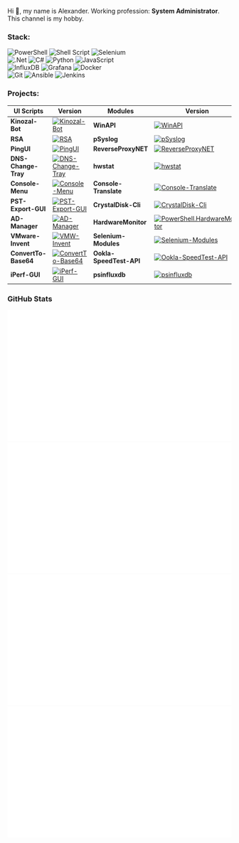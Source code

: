 Hi 👋, my name is Alexander. Working profession: **System Administrator**. This channel is my hobby.

### Stack:

![PowerShell](https://img.shields.io/badge/PowerShell-%235391FE.svg?style=for-the-badge&logo=powershell&logoColor=white)
![Shell Script](https://img.shields.io/badge/shell_script-%23121011.svg?style=for-the-badge&logo=gnu-bash&logoColor=white)
![Selenium](https://img.shields.io/badge/-selenium-%43B02A?style=for-the-badge&logo=selenium&logoColor=white) \
![.Net](https://img.shields.io/badge/.NET-5C2D91?style=for-the-badge&logo=.net&logoColor=white)
![C#](https://img.shields.io/badge/c%23-%23239120.svg?style=for-the-badge&logo=csharp&logoColor=white)
![Python](https://img.shields.io/badge/python-3670A0?style=for-the-badge&logo=python&logoColor=ffdd54)
![JavaScript](https://img.shields.io/badge/javascript-%23323330.svg?style=for-the-badge&logo=javascript&logoColor=%23F7DF1E) \
![InfluxDB](https://img.shields.io/badge/InfluxDB-22ADF6?style=for-the-badge&logo=InfluxDB&logoColor=white)
![Grafana](https://img.shields.io/badge/grafana-%23F46800.svg?style=for-the-badge&logo=grafana&logoColor=white)
![Docker](https://img.shields.io/badge/docker-%230db7ed.svg?style=for-the-badge&logo=docker&logoColor=white) \
![Git](https://img.shields.io/badge/git-%23F05033.svg?style=for-the-badge&logo=git&logoColor=white)
![Ansible](https://img.shields.io/badge/ansible-%231A1918.svg?style=for-the-badge&logo=ansible&logoColor=white)
![Jenkins](https://img.shields.io/badge/jenkins-%232C5263.svg?style=for-the-badge&logo=jenkins&logoColor=white)

### Projects:

| **UI Scripts**        | **Version**                                                                                                                                          | **Modules**              | **Version**                                                                                                                                                                                          |
| ------                | ------                                                                                                                                               | ------                   | ------                                                                                                                                                                                               |
| **Kinozal-Bot**       | [![Kinozal-Bot](https://img.shields.io/github/v/release/lifailon/Kinozal-Bot?color=blue)](https://github.com/Lifailon/Kinozal-Bot)                   | **WinAPI**               | [![WinAPI](https://img.shields.io/github/v/release/lifailon/WinAPI?color=blue)](https://github.com/Lifailon/WinAPI)                                                                                  |
| **RSA**               | [![RSA](https://img.shields.io/github/v/release/lifailon/rsa?color=blue)](https://github.com/Lifailon/RSA)                                           | **pSyslog**              | [![pSyslog](https://img.shields.io/github/v/release/lifailon/pSyslog?color=blue)](https://github.com/Lifailon/pSyslog)                                                                               |
| **PingUI**            | [![PingUI](https://img.shields.io/github/v/release/Lifailon/PingUI?include_prereleases&color=blue)](https://github.com/Lifailon/PingUI)              | **ReverseProxyNET**      | [![ReverseProxyNET](https://img.shields.io/github/v/release/Lifailon/ReverseProxyNET?include_prereleases&color=blue)](https://github.com/Lifailon/ReverseProxyNET)                                   |
| **DNS-Change-Tray**   | [![DNS-Change-Tray](https://img.shields.io/github/v/release/lifailon/DNS-Change-Tray?color=blue)](https://github.com/Lifailon/DNS-Change-Tray)       | **hwstat**               | [![hwstat](https://img.shields.io/github/v/release/Lifailon/hwstat?include_prereleases&color=blue)](https://github.com/Lifailon/hwstat)                                                              |
| **Console-Menu**      | [![Console-Menu](https://img.shields.io/github/v/release/lifailon/Console-Menu?color=blue)](https://github.com/Lifailon/Console-Menu)                | **Console-Translate**    | [![Console-Translate](https://img.shields.io/github/v/release/Lifailon/Console-Translate?include_prereleases&color=blue)](https://github.com/Lifailon/Console-Translate)                             |
| **PST-Export-GUI**    | [![PST-Export-GUI](https://img.shields.io/github/v/release/lifailon/PST-Export-GUI?color=blue)](https://github.com/Lifailon/PST-Export-GUI)          | **CrystalDisk-Cli**      | [![CrystalDisk-Cli](https://img.shields.io/github/v/release/Lifailon/CrystalDisk-Cli?include_prereleases&color=blue)](https://github.com/Lifailon/CrystalDisk-Cli)                                   |
| **AD-Manager**        | [![AD-Manager](https://img.shields.io/github/last-commit/lifailon/AD-Manager?color=blue)](https://github.com/Lifailon/AD-Manager)                    | **HardwareMonitor**      | [![PowerShell.HardwareMonitor](https://img.shields.io/github/v/release/Lifailon/PowerShell.HardwareMonitor?include_prereleases&color=blue)](https://github.com/Lifailon/PowerShell.HardwareMonitor)  |
| **VMware-Invent**     | [![VMW-Invent](https://img.shields.io/github/last-commit/lifailon/VMW-Invent?color=blue)](https://github.com/Lifailon/VMW-Invent)                    | **Selenium-Modules**     | [![Selenium-Modules](https://img.shields.io/github/v/release/Lifailon/Selenium-Modules?include_prereleases&color=blue)](https://github.com/Lifailon/Selenium-Modules)                                |
| **ConvertTo-Base64**  | [![ConvertTo-Base64](https://img.shields.io/github/last-commit/lifailon/ConvertTo-Base64?color=blue)](https://github.com/Lifailon/ConvertTo-Base64)  | **Ookla-SpeedTest-API**  | [![Ookla-SpeedTest-API](https://img.shields.io/github/v/release/lifailon/Ookla-SpeedTest-API?color=blue)](https://github.com/Lifailon/Ookla-SpeedTest-API)                                           |
| **iPerf-GUI**         | [![iPerf-GUI](https://img.shields.io/github/last-commit/lifailon/iperf-gui?color=blue)](https://github.com/Lifailon/iPerf-GUI)                       | **psinfluxdb**           | [![psinfluxdb](https://img.shields.io/github/v/release/lifailon/psinfluxdb?color=blue)](https://github.com/Lifailon/psinfluxdb)                                                                      |
 
### GitHub Stats
![](https://raw.githubusercontent.com/lifailon/github-stats/master/generated/overview.svg#gh-light-mode-only) ![](https://raw.githubusercontent.com/lifailon/github-stats/master/generated/languages.svg#gh-light-mode-only) \
![](https://raw.githubusercontent.com/lifailon/github-stats/master/generated/overview.svg#gh-dark-mode-only) ![](https://raw.githubusercontent.com/lifailon/github-stats/master/generated/languages.svg#gh-dark-mode-only)
